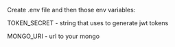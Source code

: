 Create .env file and then those env variables:  

TOKEN_SECRET - string that uses to generate jwt tokens  

MONGO_URI - url to your mongo